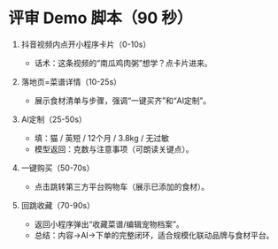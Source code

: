 
# 评审 Demo 脚本（90 秒）

1. 抖音视频内点开小程序卡片（0-10s）
   - 话术：这条视频的“南瓜鸡肉粥”想学？点卡片进来。

2. 落地页=菜谱详情（10-25s）
   - 展示食材清单与步骤，强调“一键买齐”和“AI定制”。

3. AI定制（25-50s）
   - 填：猫 / 英短 / 12个月 / 3.8kg / 无过敏
   - 模型返回：克数与注意事项（可朗读关键点）。

4. 一键购买（50-70s）
   - 点击跳转第三方平台购物车（展示已添加的食材）。

5. 回跳收藏（70-90s）
   - 返回小程序弹出“收藏菜谱/编辑宠物档案”。
   - 总结：内容→AI→下单的完整闭环，适合规模化联动品牌与食材平台。
